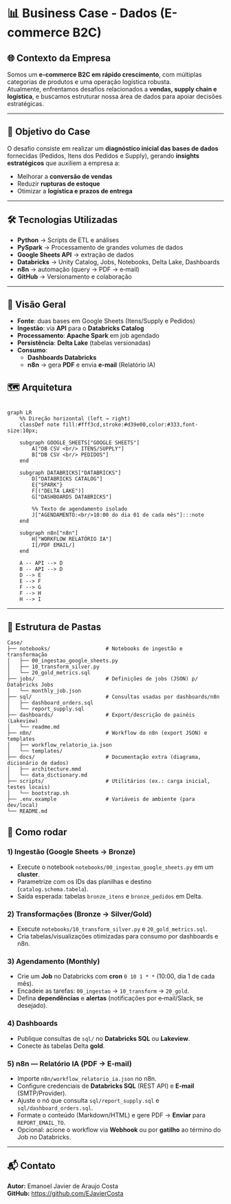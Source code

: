 # 📊 Business Case - Dados (E-commerce B2C)

## 🌐 Contexto da Empresa
Somos um **e-commerce B2C em rápido crescimento**, com múltiplas categorias de produtos e uma operação logística robusta.  
Atualmente, enfrentamos desafios relacionados a **vendas, supply chain e logística**, e buscamos estruturar nossa área de dados para apoiar decisões estratégicas.

---

## 🎯 Objetivo do Case
O desafio consiste em realizar um **diagnóstico inicial das bases de dados** fornecidas (Pedidos, Itens dos Pedidos e Supply), gerando **insights estratégicos** que auxiliem a empresa a:

- Melhorar a **conversão de vendas**  
- Reduzir **rupturas de estoque**  
- Otimizar a **logística e prazos de entrega**  


---

## 🛠️ Tecnologias Utilizadas
- **Python** → Scripts de ETL e análises
- **PySpark** → Processamento de grandes volumes de dados
- **Google Sheets API** → extração de dados
- **Databricks** → Unity Catalog, Jobs, Notebooks, Delta Lake, Dashboards 
- **n8n** → automação (query → PDF → e‑mail)
- **GitHub** → Versionamento e colaboração

---

## 🧭 Visão Geral

- **Fonte**: duas bases em Google Sheets (Itens/Supply e Pedidos)
- **Ingestão**: via **API** para o **Databricks Catalog**
- **Processamento**: **Apache Spark** em job agendado
- **Persistência**: **Delta Lake** (tabelas versionadas)
- **Consumo**:
  - **Dashboards Databricks**
  - **n8n** → gera **PDF** e envia **e‑mail** (Relatório IA)

## 🗺️ Arquitetura

```mermaid

graph LR
    %% Direção horizontal (left → right)
    classDef note fill:#fff3cd,stroke:#d39e00,color:#333,font-size:10px;

    subgraph GOOGLE_SHEETS["GOOGLE SHEETS"]
        A["DB CSV <br/> ITENS/SUPPLY"]
        B["DB CSV <br/> PEDIDOS"]
    end

    subgraph DATABRICKS["DATABRICKS"]
        D["DATABRICKS CATALOG"]
        E{"SPARK"}
        F[("DELTA LAKE")]
        G["DASHBOARDS DATABRICKS"]

        %% Texto de agendamento isolado
        J["AGENDAMENTO:<br/>10:00 do dia 01 de cada mês"]:::note
    end

    subgraph n8n["n8n"]
        H["WORKFLOW RELATÓRIO IA"]
        I[/PDF EMAIL/]
    end

    A -- API --> D
    B -- API --> D
    D --> E
    E --> F
    F --> G
    F --> H
    H --> I

```

---

## 📂 Estrutura de Pastas 
```
Case/
├── notebooks/                  # Notebooks de ingestão e transformação
│   ├── 00_ingestao_google_sheets.py
│   ├── 10_transform_silver.py
│   └── 20_gold_metrics.sql
├── jobs/                       # Definições de jobs (JSON) p/ Databricks Jobs
│   └── monthly_job.json
├── sql/                        # Consultas usadas por dashboards/n8n
│   ├── dashboard_orders.sql
│   └── report_supply.sql
├── dashboards/                 # Export/descrição de painéis (Lakeview)
│   └── readme.md
├── n8n/                        # Workflow do n8n (export JSON) e templates
│   ├── workflow_relatorio_ia.json
│   └── templates/
├── docs/                       # Documentação extra (diagrama, dicionário de dados)
│   ├── architecture.mmd
│   └── data_dictionary.md
├── scripts/                    # Utilitários (ex.: carga inicial, testes locais)
│   └── bootstrap.sh
├── .env.example                # Variáveis de ambiente (para dev/local)
└── README.md
```

## 🚀 Como rodar

### 1) Ingestão (Google Sheets → Bronze)
- Execute o notebook `notebooks/00_ingestao_google_sheets.py` em um **cluster**.
- Parametrize com os IDs das planilhas e destino (`catalog.schema.tabela`).
- Saída esperada: tabelas `bronze_itens` e `bronze_pedidos` em Delta.

### 2) Transformações (Bronze → Silver/Gold)
- Execute `notebooks/10_transform_silver.py` e `20_gold_metrics.sql`.
- Cria tabelas/visualizações otimizadas para consumo por dashboards e n8n.

### 3) Agendamento (Monthly)
- Crie um **Job** no Databricks com **cron** `0 10 1 * *` (10:00, dia 1 de cada mês). 
- Encadeie as tarefas: `00_ingestao` → `10_transform` → `20_gold`.
- Defina **dependências** e **alertas** (notificações por e‑mail/Slack, se desejado).

### 4) Dashboards
- Publique consultas de `sql/` no **Databricks SQL** ou **Lakeview**.
- Conecte às tabelas Delta **gold**.

### 5) n8n — Relatório IA (PDF → E‑mail)
- Importe `n8n/workflow_relatorio_ia.json` no n8n.
- Configure credenciais de **Databricks SQL** (REST API) e **E‑mail** (SMTP/Provider).
- Ajuste o nó que consulta `sql/report_supply.sql` e `sql/dashboard_orders.sql`.
- Formate o conteúdo (Markdown/HTML) e gere PDF → **Enviar** para `REPORT_EMAIL_TO`.
- Opcional: acione o workflow via **Webhook** ou por **gatilho** ao término do Job no Databricks.

---

## 📬 Contato
**Autor:** Emanoel Javier de Araujo Costa  
**GitHub:** https://github.com/EJavierCosta
